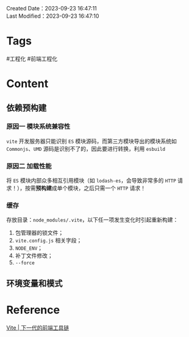 Created Date：2023-09-23 16:47:11  
Last Modified：2023-09-23 16:47:10

# Tags

#工程化 #前端工程化

# Content

## 依赖预构建

### 原因一 模块系统兼容性

`vite` 开发服务器只能识别 `ES` 模块源码，而第三方模块导出的模块系统如 `Commonjs`、`UMD` 源码是识别不了的，因此要进行转换，利用 `esbuild`

### 原因二 加载性能

将 `ES` 模块内部众多相互引用模块（如 `lodash-es`，会导致非常多的 `HTTP` 请求！），按需**预构建**成单个模块，之后只需一个 `HTTP` 请求！

### 缓存

存放目录：`node_modules/.vite`，以下任一项发生变化时引起重新构建：

1. 包管理器的锁文件；
2. `vite.config.js` 相关字段；
3. `NODE_ENV`；
4. 补丁文件修改；
5. `--force`

## 环境变量和模式

# Reference

[Vite | 下一代的前端工具链](https://cn.vitejs.dev/)
